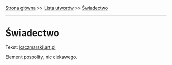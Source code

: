 [Strona główna](../index.md) >> [Lista utworów](../list.md) >> [Świadectwo](699.md)

---

# Świadectwo

Tekst: [kaczmarski.art.pl](https://www.kaczmarski.art.pl/tworczosc/wiersze/swiadectwo/)

Element pospolity, nic ciekawego.